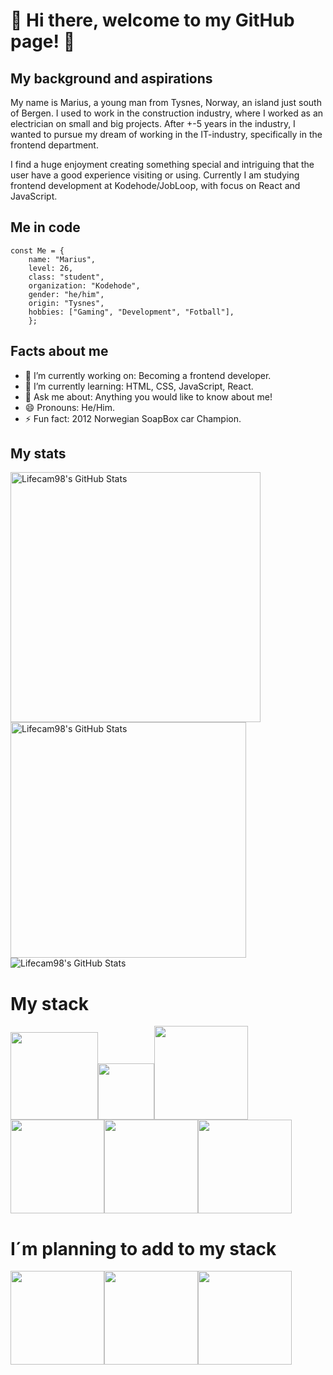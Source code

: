 # 👋 Hi there, welcome to my GitHub page! 👋

## My background and aspirations
My name is Marius, a young man from Tysnes, Norway, an island just south of Bergen. I used to work in the construction industry, where I worked as an electrician on small and big projects. After +-5 years in the industry, I wanted to pursue my dream of working in the IT-industry, specifically in the frontend department.

I find a huge enjoyment creating something special and intriguing that the user have a good experience visiting or using. 
Currently I am studying frontend development at Kodehode/JobLoop, with focus on React and JavaScript.

## Me in code

```
const Me = {
    name: "Marius",
    level: 26,
    class: "student",
    organization: "Kodehode",
    gender: "he/him",
    origin: "Tysnes",
    hobbies: ["Gaming", "Development", "Fotball"],
    };
```

## Facts about me
- 🔭 I’m currently working on: Becoming a frontend developer.
- 🌱 I’m currently learning: HTML, CSS, JavaScript, React.
- 💬 Ask me about: Anything you would like to know about me!
- 😄 Pronouns: He/Him.
- ⚡ Fun fact: 2012 Norwegian SoapBox car Champion.

## My stats
<img src="https://github-readme-streak-stats.herokuapp.com/?user=Lifecam98&theme=chartreuse-dark&hide_border=false" alt="Lifecam98's GitHub Stats" width="400" /> <img src="https://github-readme-stats.vercel.app/api?username=Lifecam98&theme=chartreuse-dark&show_icons=true&hide_border=false&count_private=true" alt="Lifecam98's GitHub Stats" width="377"/> 
<br>
<img src="https://github-readme-stats.vercel.app/api/top-langs/?username=Lifecam98&theme=chartreuse-dark&show_icons=true&hide_border=false&layout=compact" alt="Lifecam98's GitHub Stats" />

# My stack
<img src="https://github.com/yurijserrano/Github-Profile-Readme-Logos/blob/master/text%20editors/vscode.svg" width="140"><img src="https://github.com/yurijserrano/Github-Profile-Readme-Logos/blob/master/tools/figma.png" width="90"><img src= https://github.com/yurijserrano/Github-Profile-Readme-Logos/blob/master/cloud/azure.svg width="150"><img src="https://github.com/yurijserrano/Github-Profile-Readme-Logos/blob/master/others/html.svg" width="150"><img src="https://github.com/yurijserrano/Github-Profile-Readme-Logos/blob/master/others/css.svg" width="150"><img src="https://github.com/yurijserrano/Github-Profile-Readme-Logos/blob/master/programming%20languages/javascript.svg" width="150">

# I´m planning to add to my stack
<img src="https://github.com/yurijserrano/Github-Profile-Readme-Logos/blob/master/programming%20languages/typescript.svg" width="150"><img src="https://github.com/yurijserrano/Github-Profile-Readme-Logos/blob/master/frameworks/react.svg" width="150"><img src="https://github.com/yurijserrano/Github-Profile-Readme-Logos/blob/master/frameworks/nodejs.svg" width="150">
